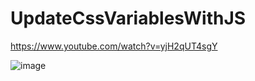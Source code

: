 # UpdateCssVariablesWithJS

https://www.youtube.com/watch?v=yjH2qUT4sgY

![image](https://github.com/onisEg/UpdateCssVariablesWithJS/assets/35266228/17e0ba5c-7a53-4e68-a7b4-e74477775e73)
